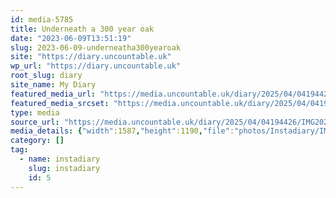 ```yaml
---
id: media-5785
title: Underneath a 300 year oak
date: "2023-06-09T13:51:19"
slug: 2023-06-09-underneatha300yearoak
site: "https://diary.uncountable.uk"
wp_url: "https://diary.uncountable.uk"
root_slug: diary
site_name: My Diary
featured_media_url: "https://media.uncountable.uk/diary/2025/04/04194426/IMG20230609145119.webp"
featured_media_srcset: "https://media.uncountable.uk/diary/2025/04/04194426/IMG20230609145119-300x225.webp 300w, https://media.uncountable.uk/diary/2025/04/04194426/IMG20230609145119-1024x768.webp 1024w, https://media.uncountable.uk/diary/2025/04/04194426/IMG20230609145119-150x150.webp 150w, https://media.uncountable.uk/diary/2025/04/04194426/IMG20230609145119-640x480.webp 640w, https://media.uncountable.uk/diary/2025/04/04194426/IMG20230609145119.webp 1587w"
type: media
source_url: "https://media.uncountable.uk/diary/2025/04/04194426/IMG20230609145119.webp"
media_details: {"width":1587,"height":1190,"file":"photos/Instadiary/IMG20230609145119.webp","filesize":131476,"sizes":{"medium":{"file":"IMG20230609145119-300x225.webp","width":300,"height":225,"filesize":33154,"mime_type":"image/webp","source_url":"https://media.uncountable.uk/diary/2025/04/04194426/IMG20230609145119-300x225.webp"},"large":{"file":"IMG20230609145119-1024x768.webp","width":1024,"height":768,"filesize":233526,"mime_type":"image/webp","source_url":"https://media.uncountable.uk/diary/2025/04/04194426/IMG20230609145119-1024x768.webp"},"thumbnail":{"file":"IMG20230609145119-150x150.webp","width":150,"height":150,"filesize":12004,"mime_type":"image/webp","source_url":"https://media.uncountable.uk/diary/2025/04/04194426/IMG20230609145119-150x150.webp"},"mobwidth":{"file":"IMG20230609145119-640x480.webp","width":640,"height":480,"filesize":122914,"mime_type":"image/webp","source_url":"https://media.uncountable.uk/diary/2025/04/04194426/IMG20230609145119-640x480.webp"},"full":{"file":"IMG20230609145119.webp","width":1587,"height":1190,"mime_type":"image/webp","source_url":"https://media.uncountable.uk/diary/2025/04/04194426/IMG20230609145119.webp"}},"image_meta":{"aperture":"0","credit":"","camera":"","caption":"","created_timestamp":"0","copyright":"","focal_length":"0","iso":"0","shutter_speed":"0","title":"","orientation":"0","keywords":[]}}
category: []
tag:
  - name: instadiary
    slug: instadiary
    id: 5
---
```


